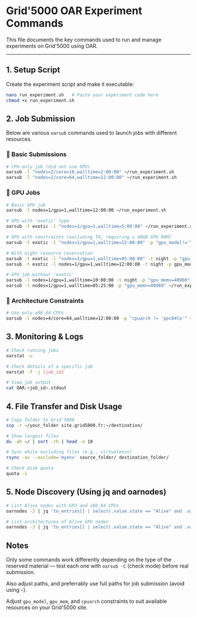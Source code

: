 # Grid'5000 OAR Experiment Commands

This file documents the key commands used to run and manage experiments on Grid'5000 using OAR.

---

## 1. Setup Script

Create the experiment script and make it executable:

```bash
nano run_experiment.sh   # Paste your experiment code here
chmod +x run_experiment.sh
```

## 2. Job Submission

Below are various `oarsub` commands used to launch jobs with different resources.

### 🔹 Basic Submissions

```bash
# CPU-only job (did not use GPU)
oarsub -l "nodes=2/core=16,walltime=2:00:00" ~/run_experiment.sh
oarsub -l "nodes=2/core=64,walltime=12:00:00" ~/run_experiment.sh
```
### 🔹 GPU Jobs
```bash
# Basic GPU job
oarsub -l nodes=1/gpu=1,walltime=12:00:00 ~/run_experiment.sh

# GPU with 'exotic' type
oarsub -t exotic -l "nodes=1/gpu=1,walltime=5:00:00" ~/run_experiment.sh

# GPU with constraints (excluding T4, requiring ≥ 40GB GPU RAM)
oarsub -t exotic -l "nodes=1/gpu=1,walltime=12:00:00" -p "gpu_model!='T4' and gpu_mem>=40960" ~/run_experiment.sh

# With night resource reservation
oarsub -t exotic -l "nodes=1/gpu=1,walltime=05:00:00" -t night -p "gpu_model!='T4' and gpu_mem>=40960" ~/run_experiment.sh
oarsub -t exotic -l nodes=1/gpu=1,walltime=12:00:00 -t night -p gpu_model!='T4' and gpu_mem>=40960 ~/run_experiment.sh

# GPU job without 'exotic'
oarsub -l nodes=1/gpu=1,walltime=10:00:00 -t night -p "gpu_mem>=40960" ~/run_experiment.sh
oarsub -l nodes=1/gpu=1,walltime=05:25:00 -p "gpu_mem>=40960" ~/run_experiment.sh
```

### 🔹 Architecture Constraints
```bash
# Use only x86_64 CPUs
oarsub -l nodes=4/core=64,walltime=12:00:00 -p "cpuarch != 'ppc64le'" ~/run_experiment.sh
```

## 3. Monitoring & Logs
```bash
# Check running jobs
oarstat -u

# Check details of a specific job
oarstat -f -j [job_id]

# View job output
cat OAR.<job_id>.stdout
```

## 4. File Transfer and Disk Usage
```bash
# Copy folder to Grid'5000
scp -r ~/your_folder site.grid5000.fr:~/destination/

# Show largest files
du -ah ~/ | sort -rh | head -n 10

# Sync while excluding files (e.g., virtualenvs)
rsync -av --exclude='myenv' source_folder/ destination_folder/

# Check disk quota
quota -s
```

## 5. Node Discovery (Using jq and oarnodes)
```bash
# List Alive nodes with GPU and x86_64 CPUs
oarnodes -J | jq 'to_entries[] | select(.value.state == "Alive" and .value.gpu != null and .value.cpuarch == "x86_64") | .value.network_address'

# List architectures of Alive GPU nodes
oarnodes -J | jq 'to_entries[] | select(.value.state == "Alive" and .value.gpu != null and .value.cpuarch != null) | .value.cpuarch'
```

## Notes
Only some commands work differently depending on the type of the reserved material — test each one with `oarsub -C` (check mode) before real submission.

Also adjust paths, and preferrably use full paths for job submission (avoid using `~`).

Adjust `gpu_model`, `gpu_mem`, and `cpuarch` constraints to suit available resources on your Grid'5000 site.